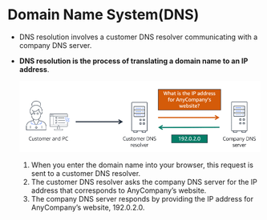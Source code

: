 # Domain Name System(DNS)
- DNS resolution involves a customer DNS resolver communicating with a company DNS server.
- **DNS resolution is the process of translating a domain name to an IP address**.

	![dns](../img/dns.png)

	1. When you enter the domain name into your browser, this request is sent to a customer DNS resolver.
	2. The customer DNS resolver asks the company DNS server for the IP address that corresponds to AnyCompany’s website.
	3. The company DNS server responds by providing the IP address for AnyCompany’s website, 192.0.2.0.
